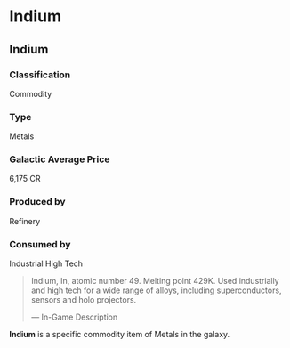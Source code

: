 # Indium
## Indium

		

### Classification

Commodity

### Type

Metals

### Galactic Average Price

6,175 CR

### Produced by

Refinery

### Consumed by

Industrial
High Tech

> 
> 
> Indium, In, atomic number 49. Melting point 429K. Used industrially and high tech for a wide range of alloys, including superconductors, sensors and holo projectors.
> 
> 
> — In-Game Description
> 

**Indium** is a specific commodity item of Metals in the galaxy.